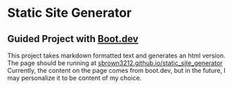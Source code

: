 # Static Site Generator

## Guided Project with [Boot.dev](https://www.boot.dev/courses/build-static-site-generator-python)

This project takes markdown formatted text and generates an html version. The page should be running at [sbrown3212.github.io/static_site_generator](https://sbrown3212.github.io/static_site_generator) Currently, the content on the page comes from boot.dev, but in the future, I may personalize it to be content of my choice.

<!-- ## What I learned -->

<!-- Python os package -->
<!-- Python unit testing -->
<!-- More exposure to OOP -->

